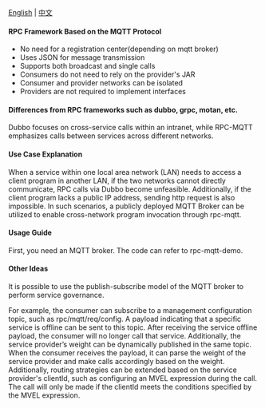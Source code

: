 [English](README.md) | [中文](README_zh.md)

#### RPC Framework Based on the MQTT Protocol

* No need for a registration center(depending on mqtt broker)
* Uses JSON for message transmission
* Supports both broadcast and single calls
* Consumers do not need to rely on the provider's JAR
* Consumer and provider networks can be isolated
* Providers are not required to implement interfaces

#### Differences from RPC frameworks such as dubbo, grpc, motan, etc.

Dubbo focuses on cross-service calls within an intranet, while RPC-MQTT emphasizes calls between services across different networks.

#### Use Case Explanation

When a service within one local area network (LAN) needs to access a client program in another LAN, if the two networks
cannot directly communicate, RPC calls via Dubbo become unfeasible. Additionally, if the client program lacks a public
IP address, sending http request is also impossible. In such scenarios, a publicly deployed MQTT
Broker can be utilized to enable cross-network program invocation through rpc-mqtt.

#### Usage Guide

First, you need an MQTT broker. The code can refer to rpc-mqtt-demo.

#### Other Ideas

It is possible to use the publish-subscribe model of the MQTT broker to perform service governance.

For example, the consumer can subscribe to a management configuration topic, such as rpc/mqtt/req/config. A payload
indicating that a specific service is offline can be sent to this topic. After receiving the service offline payload,
the consumer will no longer call that service. Additionally, the service provider’s weight can be dynamically published
in the same topic. When the consumer receives the payload, it can parse the weight of the service provider and make
calls accordingly based on the weight. Additionally, routing strategies can be extended based on the service provider's
clientId, such as configuring an MVEL expression during the call. The call will only be made if the clientId meets the 
conditions specified by the MVEL expression.
